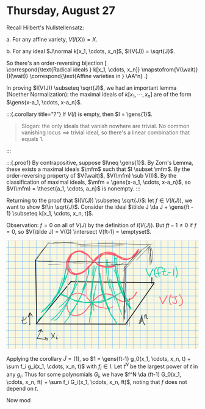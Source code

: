 # Thursday, August 27

Recall Hilbert's Nullstellensatz:

a. For any affine variety, $V(I(X)) = X$.

b. For any ideal $J\normal k[x_1, \cdots, x_n]$, $I(V(J)) = \sqrt{J}$.

So there's an order-reversing bijection
\[  
\correspond{\text{Radical ideals } k[x_1, \cdots, x_n]} \mapstofrom{V(\wait)}{I(\wait)}
\correspond{\text{Affine varieties in } \AA^n}
.\]


In proving $I(V(J)) \subseteq \sqrt{J}$, we had an important lemma (Noether Normalization): the maximal ideals of $k[x_1, \cdots, x_n]$ are of the form $\gens{x-a_1, \cdots, x-a_n}$.

:::{.corollary title="?"}
If $V(I)$ is empty, then $I = \gens{1}$.

> Slogan: the only ideals that vanish nowhere are trivial.
> No common vanishing locus $\implies$ trivial ideal, so there's a linear combination that equals 1.

:::


:::{.proof}
By contrapositive, suppose $I\neq \gens{1}$.
By Zorn's Lemma, these exists a maximal ideals $\mfm$ such that $I \subset \mfm$.
By the order-reversing property of $V(\wait)$, $V(\mfm) \sub V(I)$.
By the classification of maximal ideals, $\mfm = \gens{x-a_1, \cdots, x-a_n}$, so $V(\mfm) = \theset{a_1, \cdots, a_n}$ is nonempty.
:::

Returning to the proof that $I(V(J)) \subseteq \sqrt{J}$: let $f\in V(I(J))$, we want to show $f\in \sqrt{J}$.
Consider the ideal $\tilde J \da J + \gens{ft - 1} \subseteq k[x_1, \cdots, x_n, t]$.

Observation: $f = 0$ on all of $V(J)$ by the definition of $I(V(J))$.
But $ft-1 \neq 0$ if $f=0$, so $V(\tilde J) = V(G) \intersect V(ft-1) = \emptyset$.

![Effect, a hyperbolic tube around $V(J)$, so both can't vanish](figures/image_2020-08-27-09-56-33.png)


Applying the corollary $\tilde J = (1)$, so $1 = \gens{ft-1} g_0(x_1, \cdots, x_n, t) + \sum f_i g_i(x_1, \cdots, x_n, t)$ with $f_i \in I$.
Let $t^N$ be the largest power of $t$ in any $g_i$.
Thus for some polynomials $G_i$, we have $f^N \da (ft-1) G_0(x_1, \cdots, x_n, ft) + \sum f_i G_i(x_1, \cdots, x_n, ft)$, noting that $f$ does not depend on $t$.

Now mod 

